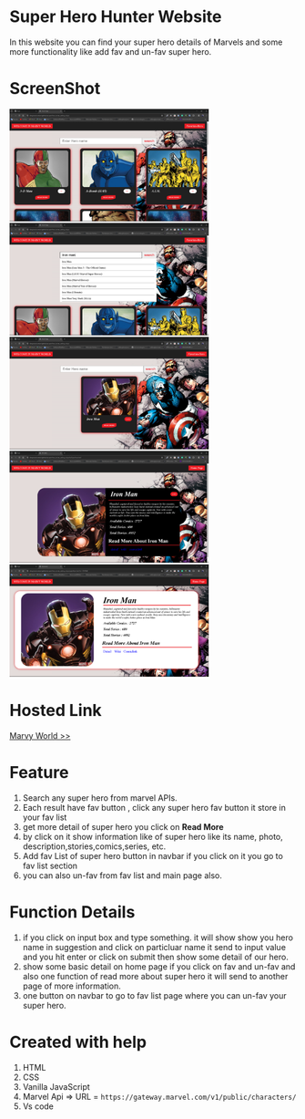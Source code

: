 # Super Hero Hunter Website

In this website you can find your super hero details of Marvels and some more functionality like add fav and un-fav super hero.

# ScreenShot

<img src='./assets//images/s1.png' style="width:350px"/>
<img src='./assets//images/s2.png' style="width:350px"/>
<img src='./assets//images/s3.png' style="width:350px"/>
<img src='./assets//images/s4.png' style="width:350px"/>
<img src='./assets//images/s5.png' style="width:350px"/>


# Hosted Link

[Marvy World >>](https://alwaystusharswami.github.io/superHero_hunter_coding_ninjas/)

# Feature

1. Search any super hero from marvel APIs.
2. Each result have fav button ,
   click any super hero fav button it store in your fav list
3. get more detail of super hero you click on **Read More**
4. by click on it show information like of super hero like its name, photo, description,stories,comics,series, etc.
5. Add fav List of super hero button in navbar if you click on it you go to fav list section
6. you can also un-fav from fav list and main page also.

# Function Details

1. if you click on input box and type something. it will show show you hero name in suggestion and click on particluar name it send to input value and you hit enter or click on submit then show some detail of our hero.
2. show some basic detail on home page if you click on fav and un-fav and also one function of read more about super hero it will send to another page of more information.
3. one button on navbar to go to fav list page where you can un-fav your super hero.

# Created with help

1. HTML
2. CSS
3. Vanilla JavaScript
4. Marvel Api => URL = `https://gateway.marvel.com/v1/public/characters/`
5. Vs code
